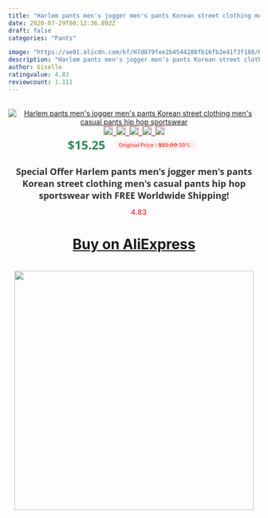```yaml
---
title: "Harlem pants men's jogger men's pants Korean street clothing men's casual pants hip hop sportswear"
date: 2020-07-29T08:12:36.892Z
draft: false
categories: "Pants"

image: "https://ae01.alicdn.com/kf/H7d879fee2b4544208fb16fb2e41f3f188/Harlem-pants-men-s-jogger-men-s-pants-Korean-street-clothing-men-s-casual-pants-hip.jpg"
description: "Harlem pants men's jogger men's pants Korean street clothing men's casual pants hip hop sportswear"
author: Giselle
ratingvalue: 4.83
reviewcount: 1.111
---
```

<br>
<div style="text-align: center;">
<a href="https://s.click.aliexpress.com/e/_9QslUZ" target="_blank" rel="nofollow noopener noreferrer"><img alt="Harlem pants men's jogger men's pants Korean street clothing men's casual pants hip hop sportswear" class="magnifier-image" src="https://ae01.alicdn.com/kf/H7d879fee2b4544208fb16fb2e41f3f188/Harlem-pants-men-s-jogger-men-s-pants-Korean-street-clothing-men-s-casual-pants-hip.jpg_640x640.jpg">
<br>
<img style="border:1px solid salmon" src="https://ae01.alicdn.com/kf/H7d879fee2b4544208fb16fb2e41f3f188/Harlem-pants-men-s-jogger-men-s-pants-Korean-street-clothing-men-s-casual-pants-hip.jpg_120x120.jpg">&nbsp;&nbsp;<img style="border:1px solid salmon" src="https://ae01.alicdn.com/kf/Hf7296a6fa93742518f689da1cef5b2890/Harlem-pants-men-s-jogger-men-s-pants-Korean-street-clothing-men-s-casual-pants-hip.jpg_120x120.jpg">&nbsp;&nbsp;<img style="border:1px solid salmon" src="https://ae01.alicdn.com/kf/Hd2de583cc01143a4b661fcb90f7ccafc4/Harlem-pants-men-s-jogger-men-s-pants-Korean-street-clothing-men-s-casual-pants-hip.jpg_120x120.jpg">&nbsp;&nbsp;<img style="border:1px solid salmon" src="https://ae01.alicdn.com/kf/Hb0a78aa261db4e79b311e03c5a9154d1Y/Harlem-pants-men-s-jogger-men-s-pants-Korean-street-clothing-men-s-casual-pants-hip.jpg_120x120.jpg">&nbsp;&nbsp;<img style="border:1px solid salmon" src="https://ae01.alicdn.com/kf/Ha5729a355401462e906dd30addcb1a5e2/Harlem-pants-men-s-jogger-men-s-pants-Korean-street-clothing-men-s-casual-pants-hip.jpg_120x120.jpg"></a></div><br0>
<div style="text-align: center;"><span style="background-color: white; border: 0px; box-sizing: border-box; color: seagreen; display: inline-block; font-family: &quot;open sans&quot; , &quot;arial&quot; , &quot;helvetica&quot; , sans-serif , &quot;heiti&quot;; font-size: 24px; font-stretch: inherit; font-weight: 700; line-height: inherit; margin: 0px 10px 0px 0px; padding: 0px; vertical-align: middle;">$15.25 </span>
<span style="background: rgb(255 , 241 , 241); border-radius: 3px; border: 0px; box-sizing: border-box; color: #ff4747; display: inline-block; font-family: inherit; font-size: 12px; font-stretch: inherit; font-style: inherit; font-variant: inherit; font-weight: 600; line-height: inherit; margin: 0px; padding: 2px 5px; transform: scale(0.9); vertical-align: middle;">Original Price : <b style="text-decoration: line-through;">$25.00 </b> 39%&nbsp;&nbsp;</span></div>
<h1 style="color: #333333; display: inline-block; font-family: &quot;open sans&quot; , &quot;arial&quot; , &quot;helvetica&quot; , sans-serif , &quot;heiti&quot;; font-size: 18px; font-stretch: inherit; font-weight: 700; text-align: center;">Special Offer Harlem pants men's jogger men's pants Korean street clothing men's casual pants hip hop sportswear with FREE Worldwide Shipping!</h1>
<div style="color: #ff4747; text-align: center;">
<img src="https://4.bp.blogspot.com/-M0ZcTcb-5uY/XleCXlxnR4I/AAAAAAAAAEc/OrjgMkXV1oMQFaCRZj5HQwOCBcu3w1FegCPcBGAYYCw/s1600/star.png" style="height: 15px;">&nbsp;<b>4.83</b></div>
<div class="button_cont" align="center"><a class="buynow_a" href="https://s.click.aliexpress.com/e/_9QslUZ" target="_blank" rel="nofollow noopener noreferrer"><H1>Buy on AliExpress</H1></a></div><br>
<div class="separator" style="clear: both; text-align: center;">
<img src="https://lh3.googleusercontent.com/-pTy5HemUv9M/XlePHvY0dAI/AAAAAAAAAE4/0nX5iRUoIWY8eMW9Dpxeirr157OZliDIgCLcBGAsYHQ/s1600/badge.gif" width="480">
</div>
